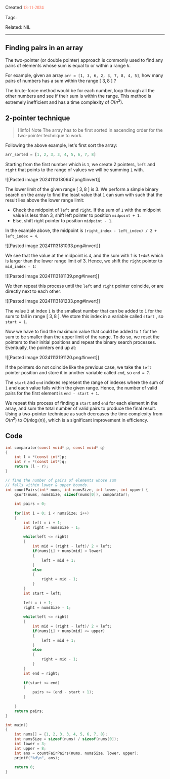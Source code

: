 
Created <font style="color:tomato; font-family:Consolas;">13-11-2024</font>

Tags: 

Related: NIL

****

## Finding pairs in an array

The two-pointer (or double pointer) approach is commonly used to find any pairs of elements whose sum is equal to or within a range $k$.

For example, given an array `arr = [1, 3, 6, 2, 3, 7, 8, 4, 5]`, how many pairs of numbers has a sum within the range $[\ 3, 8\ ]$ ?

The brute-force method would be for each number, loop through all the other numbers and see if their sum is within the range. This method is extremely inefficient and has a time complexity of $O(n^2)$.


## 2-pointer technique

>[!info] Note
>The array has to be first sorted in ascending order for the two-pointer technique to work.

Following the above example, let's first sort the array:
````python
arr_sorted = [1, 2, 3, 3, 4, 5, 6, 7, 8]
````

Starting from the first number which is `1`, we create 2 pointers, `left` and `right` that points to the range of values we will be summing `1` with.

![[Pasted image 20241113180947.png#invert]]

The lower limit of the given range $[\ 3, 8\ ]$ is 3. We perform a simple binary search on the array to find the least value that `1` can sum with such that the result lies above the lower range limit:

- Check the midpoint of `left` and `right`. If the sum of `1` with the midpoint value is less than 3, shift left pointer to position `midpoint + 1`.
- Else, shift right pointer to position `midpoint - 1`.

In the example above, the midpoint is `(right_index - left_index) / 2 + left_index = 4`. 

![[Pasted image 20241113181033.png#invert]]

We see that the value at the midpoint is `4`, and the sum with 1 is `1+4=5` which is larger than the lower range limit of 3. Hence, we shift the `right` pointer to `mid_index - 1`:

![[Pasted image 20241113181139.png#invert]]

We then repeat this process until the `left` and `right` pointer coincide, or are directly next to each other:

![[Pasted image 20241113181233.png#invert]]

The value `2` at index `1` is the smallest number that can be added to `1` for the sum to fall in range $[\ 3, 8\ ]$. We store this index in a variable called `start` , so `start = 1`.

Now we have to find the maximum value that could be added to `1` for the sum to be smaller than the upper limit of the range. To do so, we reset the pointers to their initial positions and repeat the binary search processes. Eventually, the pointers end up at:

![[Pasted image 20241113191120.png#invert]]

If the pointers do not coincide like the previous case, we take the `left` pointer position and store it in another variable called `end`,  so `end = 7`.

The `start` and `end` indexes represent the range of indexes where the sum of `1` and each value falls within the given range. Hence, the number of valid pairs for the first element is `end - start + 1`.

We repeat this process of finding a `start` and `end` for each element in the array, and sum the total number of valid pairs to produce the final result. Using a two-pointer technique as such decreases the time complexity from $O(n^2)$ to $O(n\log(n))$, which is a significant improvement in efficiency.


## Code

````c
int comparator(const void* p, const void* q)
{
    int l = *(const int*)p;
    int r = *(const int*)q;
    return (l - r);
}

// find the number of pairs of elements whose sum
// falls within lower & upper bounds.
int countPairs(int* nums, int numsSize, int lower, int upper) {
    qsort(nums, numsSize, sizeof(nums[0]), comparator);
    
    int pairs = 0;
    
    for(int i = 0; i < numsSize; i++)
    {
        int left = i + 1;
        int right = numsSize - 1;
		
        while(left <= right)
        {
            int mid = (right - left)/ 2 + left;
            if(nums[i] + nums[mid] < lower)
            {
                left = mid + 1;
            }
            else
            {
                right = mid - 1;
            }
        }
        int start = left;
		
        left = i + 1;
        right = numsSize - 1;
		
        while(left <= right)
        {
            int mid = (right - left)/ 2 + left;
            if(nums[i] + nums[mid] <= upper)
            {
                left = mid + 1;
            }
            else
            {
                right = mid - 1;
            }
        }
        int end = right;
		
        if(start <= end)
        {
            pairs += (end - start + 1);
        }
        
    }
    return pairs;
}

int main()
{
    int nums[] = {1, 2, 3, 3, 4, 5, 6, 7, 8};
    int numsSize = sizeof(nums) / sizeof(nums[0]);
    int lower = 3;
    int upper = 8;
    int ans = countFairPairs(nums, numsSize, lower, upper);
    printf("%d\n", ans);
    
    return 0;
}
````